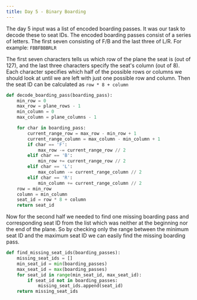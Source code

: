 ```yaml
---
title: Day 5 - Binary Boarding
---
```

The day 5 input was a list of encoded boarding passes. It was our task to decode these to seat IDs. The encoded boarding passes consist of a series of letters. The first seven consisting of F/B and the last three of L/R. For example: `FBBFBBBRLR` 

The first seven characters tells us which row of the plane the seat is (out of 127), and the last three characters specify the seat's column (out of 8). Each character specifies which half of the possible rows or columns we should look at until we are left with just one possible row and column. Then the seat ID can be calculated as `row * 8 + column`

```python
def decode_boarding_pass(boarding_pass):
    min_row = 0
    max_row = plane_rows - 1
    min_column = 0
    max_column = plane_columns - 1

    for char in boarding_pass:
        current_range_row = max_row - min_row + 1
        current_range_column = max_column - min_column + 1
        if char == 'F':
            max_row -= current_range_row // 2
        elif char == 'B':
            min_row += current_range_row // 2
        elif char == 'L':
            max_column -= current_range_column // 2
        elif char == 'R':
            min_column += current_range_column // 2
    row = min_row
    column = min_column
    seat_id = row * 8 + column
    return seat_id
```

Now for the second half we needed to find one missing boarding pass and corresponding seat ID from the list which was neither at the beginning nor the end of the plane. So by checking only the range between the minimum seat ID and the maximum seat ID we can easily find the missing boarding pass.

```python
def find_missing_seat_ids(boarding_passes):
    missing_seat_ids = []
    min_seat_id = min(boarding_passes)
    max_seat_id = max(boarding_passes)
    for seat_id in range(min_seat_id, max_seat_id):
        if seat_id not in boarding_passes:
            missing_seat_ids.append(seat_id)
    return missing_seat_ids
```